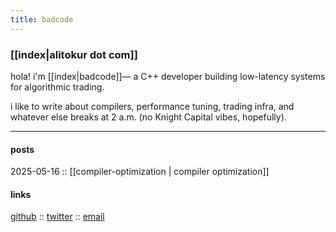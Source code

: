 ```yaml
---
title: badcode
---
```


### [[index|alitokur dot com]]


hola! i'm  [[index|badcode]]— a C++ developer building low-latency systems for algorithmic trading.

i like to write about compilers, performance tuning, trading infra, and whatever else breaks at 2 a.m. (no Knight Capital vibes, hopefully).

---


#### posts 

2025-05-16 :: [[compiler-optimization | compiler optimization]]


#### links

[github](https://github.com/alitokur) :: 
[twitter](https://twitter.com/alitokur) :: 
[email](mailto:alitokurr@gmail.com)




